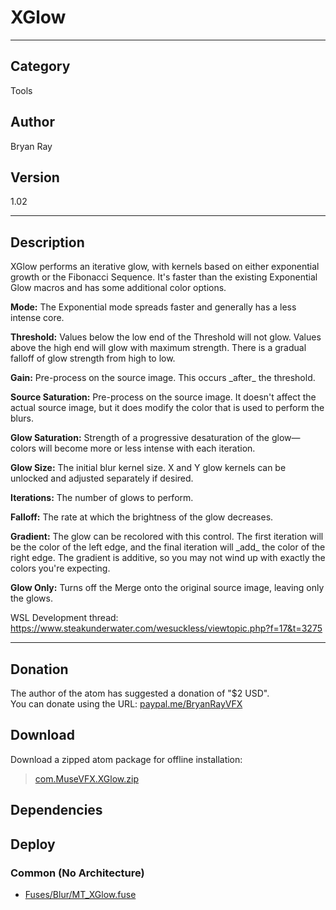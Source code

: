 # XGlow
___

## Category
Tools

## Author
Bryan Ray

## Version
1.02

___

## Description
<p>XGlow performs an iterative glow, with kernels based on either exponential growth or the Fibonacci Sequence. It's faster than the existing Exponential Glow macros and has some additional color options.</p>

<p><strong>Mode:</strong> The Exponential mode spreads faster and generally has a less intense core.</p>

<p><strong>Threshold:</strong> Values below the low end of the Threshold will not glow. Values above the high end will glow with maximum strength. There is a gradual falloff of glow strength from high to low.</p>

<p><strong>Gain:</strong> Pre-process on the source image. This occurs _after_ the threshold.</p>

<p><strong>Source Saturation:</strong> Pre-process on the source image. It doesn't affect the actual source image, but it does modify the color that is used to perform the blurs.</p>

<p><strong>Glow Saturation:</strong> Strength of a progressive desaturation of the glow—colors will become more or less intense with each iteration.</p>

<p><strong>Glow Size:</strong> The initial blur kernel size. X and Y glow kernels can be unlocked and adjusted separately if desired.</p>

<p><strong>Iterations:</strong> The number of glows to perform.</p>

<p><strong>Falloff:</strong> The rate at which the brightness of the glow decreases.</p>

<p><strong>Gradient:</strong> The glow can be recolored with this control. The first iteration will be the color of the left edge, and the final iteration will _add_ the color of the right edge. The gradient is additive, so you may not wind up with exactly the colors you're expecting.</p>

<p><strong>Glow Only:</strong> Turns off the Merge onto the original source image, leaving only the glows.</p>

WSL Development thread:
<a href="https://www.steakunderwater.com/wesuckless/viewtopic.php?f=17&t=3275">https://www.steakunderwater.com/wesuckless/viewtopic.php?f=17&t=3275</a>

___

## Donation
The author of the atom has suggested a donation of "$2 USD".  
You can donate using the URL: <a href="paypal.me/BryanRayVFX">paypal.me/BryanRayVFX</a>
## Download

Download a zipped atom package for offline installation:
> [com.MuseVFX.XGlow.zip](https://gitlab.com/WeSuckLess/Reactor/-/archive/master/Reactor-master.zip?path=Atoms/com.MuseVFX.XGlow)  

## Dependencies

## Deploy

### Common (No Architecture)

<ul>
<li><a href="https://gitlab.com/WeSuckLess/Reactor/-/blob/master/Atoms/com.MuseVFX.XGlow/Fuses/Blur/MT_XGlow.fuse?ref_type=heads">Fuses/Blur/MT_XGlow.fuse</a></li>
</ul>
